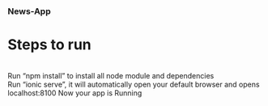 ### News-App
# Steps to run
<br>Run “npm install” to install all node module and dependencies <br>
Run “ionic serve”, it will automatically open your default browser and opens localhost:8100
Now your app is Running
